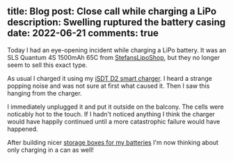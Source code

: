 title: Blog
post: Close call while charging a LiPo
description: Swelling ruptured the battery casing
date: 2022-06-21
comments: true
---

Today I had an eye-opening incident while charging a LiPo battery.
It was an SLS Quantum 4S 1500mAh 65C from [StefansLipoShop](https://www.stefansliposhop.de/), but they no longer seem to sell this exact type.

As usual I charged it using my [iSDT D2 smart charger](https://www.isdt.co/d2.html?lang=en).
I heard a strange popping noise and was not sure at first what caused it.
Then I saw this hanging from the charger.

<!--%
lightgallery([
    [ "img/swollen_lipo.jpg", "Photo of 'exploded' battery" ],
])
%-->

I immediately unplugged it and put it outside on the balcony.
The cells were noticably hot to the touch.
If I hadn't noticed anything I think the charger would have happily continued until a more catastrophic failure would have happened.

After building nicer [storage boxes for my batteries](rc_equipment.html#can_storage) I'm now thinking about only charging in a can as well!
